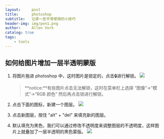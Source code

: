 ```yaml
---
layout:     post
title:      photoshop
subtitle:   记录一些平常使用的小技巧
header-img: img/pen1.png
author:     Allen Vork
catalog: true
tags:
    - tools   
---
```


## 如何给图片增加一层半透明蒙版
1. 将图片拖进 photoshop 中，这时图片是锁定的，点击🔒进行解锁。    ![]({{site.url}}/img/common/photoshop/1.png)   
    > **notice:**有些图片点击无法解锁，这时在菜单栏上选择 “图像”->“模式”->“RGB 颜色” 然后再点击锁进行解锁。

2. 点击下面的图标，新建一个图层。    ![]({{site.url}}/img/common/photoshop/2.png)  
3. 点击新图层，按住 "alt" + "del" 来填充新的图层。
4. 默认填充为黑色，我们可以通过修改不透明度来调整图层的不透明度，这样图片上就叠加了一层半透明的黑色蒙版。    ![]({{site.url}}/img/common/photoshop/3.png)  